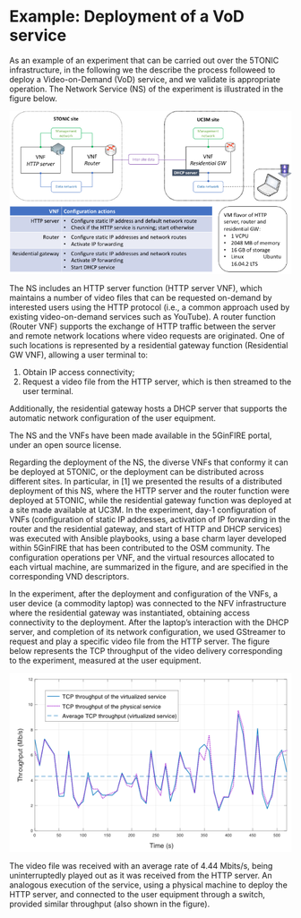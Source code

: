 <!-- TITLE: 5 Tonic -->
<!-- SUBTITLE: A quick summary of 5 Tonic -->

# Example: Deployment of a VoD service
As an example of an experiment that can be carried out over the 5TONIC infrastructure, in the following we the describe the process followeed to deploy a Video-on-Demand (VoD) service, and we validate is appropriate operation. The Network Service (NS) of the experiment is illustrated in the figure below.

![Vod Ns](/uploads/5-tonic/vod-ns.png "Vod Ns")

The NS includes an HTTP server function (HTTP server VNF), which maintains a number of video files that can be requested on-demand by interested users using the HTTP protocol (i.e., a common approach used by existing video-on-demand services such as YouTube). A router function (Router VNF) supports the exchange of HTTP traffic between the server and remote network locations where video requests are originated. One of such locations is represented by a residential gateway function (Residential GW VNF), allowing a user terminal to: 

1) Obtain IP access connectivity; 
2) Request a video file from the HTTP server, which is then streamed to the user terminal. 

Additionally, the residential gateway hosts a DHCP server that supports the automatic network configuration of the user equipment. 

The NS and the VNFs have been made available in the 5GinFIRE portal, under an open source license.

Regarding the deployment of the NS, the diverse VNFs that conformy it can be deployed at 5TONIC, or the deployment can be distributed across different sites. In particular, in [1] we presented the results of a distributed deployment of this NS, where the HTTP server and the router function were deployed at 5TONIC, while the residential gateway function was deployed at a site made available at UC3M. In the experiment, day-1 configuration of VNFs (configuration of static IP addresses, activation of  IP forwarding in the router and the residential gateway, and start of HTTP and DHCP services) was executed with Ansible playbooks, using a base charm layer developed within 5GinFIRE that has been contributed to the OSM community. The configuration operations per VNF, and the virtual resources allocated to each virtual machine, are summarized in the figure, and are specified in the corresponding VND descriptors.

In the experiment, after the deployment and configuration of the VNFs, a user device (a commodity laptop) was connected to the NFV infrastructure where the residential gateway was instantiated, obtaining access connectivity to the deployment. After the laptop’s interaction with the DHCP server, and completion of its network configuration, we used GStreamer to request and play a specific video file from the HTTP server. The figure below represents the TCP throughput of the video delivery corresponding to the experiment, measured at the user equipment. 

![Vodthroughput](/uploads/5-tonic/vodthroughput.png "Vodthroughput")

The video file was received with an average rate of 4.44 Mbits/s, being uninterruptedly played out as it was received from the HTTP server. An analogous execution of the service, using a physical machine to deploy the HTTP server, and connected to the user equipment through a switch, provided similar throughput (also shown in the figure).
